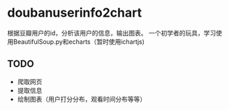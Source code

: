 # doubanuserinfo2chart
根据豆瓣用户的id，分析该用户的信息，输出图表。
一个初学者的玩具，学习使用BeautifulSoup.py和echarts（暂时使用ichartjs)

## TODO
 * 爬取网页
 * 提取信息
 * 绘制图表（用户打分分布，观看时间分布等等）